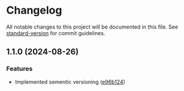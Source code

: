 # Changelog

All notable changes to this project will be documented in this file. See [standard-version](https://github.com/conventional-changelog/standard-version) for commit guidelines.

## 1.1.0 (2024-08-26)


### Features

* Implemented sementic versioning ([e96b124](https://github.com/SmNizamani/lambda-ecommerce/commit/e96b1248e27b6ce7199ac771072fc3d791be92c3))
